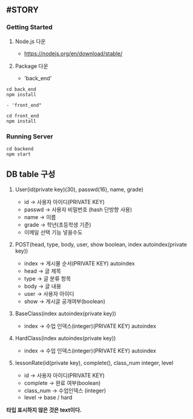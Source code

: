 ## #STORY

### Getting Started
1.  Node.js 다운
    - https://nodejs.org/en/download/stable/
    
2. Package 다운
    - 'back_end'
```
cd back_end
npm install
```
    - 'front_end"
```
cd front_end
npm install
```

### Running Server
```
cd backend
npm start
```

## DB table 구성

1.  User(id(private key)(30), passwd(16), name, grade)

    *   id -> 사용자 아이디(PRIVATE KEY)
    *   passwd -> 사용자 비밀번호 (hash 단방향 사용)
    *   name -> 이름
    *   grade -> 학년(초등학생 기준)
    *   이메일 선택 기능 넣을수도

3.  POST(head, type, body, user, show boolean, index autoindex(private key))

    *   index -> 게시물 순서(PRIVATE KEY) autoindex
    *   head -> 글 제목
    *   type -> 글 분류 항목
    *   body -> 글 내용
    *   user -> 사용자 아이디
    *   show -> 게시글 공개여부(boolean)

5.  BaseClass(index autoindex(private key))

    *   index -> 수업 인덱스(integer)(PRIVATE KEY) autoindex

7.  HardClass(index autoindex(private key))

    *   index -> 수업 인덱스(integer)(PRIVATE KEY) autoindex

9.  lessonRate(id(private key), complete(), class_num integer, level

    *   id -> 사용자 아이디(PRIVATE KEY)
    *   complete -> 완료 여부(boolean)
    *   class_num -> 수업인덱스 (integer)
    *   level -> base / hard

<strong>타입 표시하지 않은 것은 text이다.</strong>
